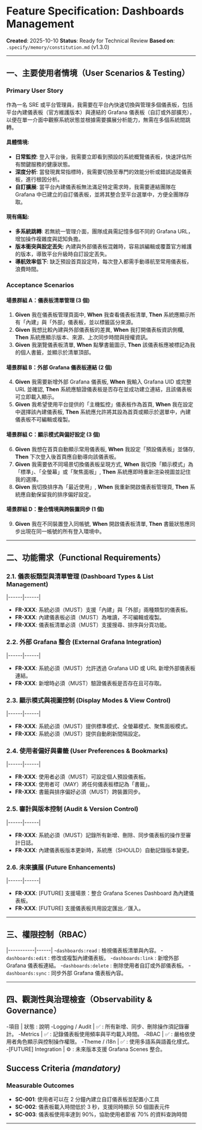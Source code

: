 # Feature Specification: Dashboards Management

**Created**: 2025-10-10
**Status**: Ready for Technical Review
**Based on**: `.specify/memory/constitution.md` (v1.3.0)

---

## 一、主要使用者情境（User Scenarios & Testing）

### Primary User Story
作為一名 SRE 或平台管理員，我需要在平台內快速切換與管理多個儀表板，包括平台內建儀表板（官方維護版本）與連結的 Grafana 儀表板（自訂或外部擴充），以便在單一介面中觀察系統狀態並根據需要擴展分析能力，無需在多個系統間跳轉。

#### 具體情境:
- **日常監控**: 登入平台後，我需要立即看到預設的系統概覽儀表板，快速評估所有關鍵服務的健康狀態。
- **深度分析**: 當發現異常指標時，我需要切換至專門的效能分析或錯誤追蹤儀表板，進行根因分析。
- **自訂擴展**: 當平台內建儀表板無法滿足特定需求時，我需要連結團隊在 Grafana 中已建立的自訂儀表板，並將其整合至平台選單中，方便全團隊存取。

#### 現有痛點:
- **多系統跳轉**: 若無統一管理介面，團隊成員需記憶多個不同的 Grafana URL，增加操作複雜度與認知負擔。
- **版本衝突與設定丟失**: 內建與外部儀表板混雜時，容易誤編輯或覆蓋官方維護的版本，導致平台升級時自訂設定丟失。
- **導航效率低下**: 缺乏預設首頁設定時，每次登入都需手動導航至常用儀表板，浪費時間。

### Acceptance Scenarios

#### 場景群組 A：儀表板清單管理 (3 個)
1.  **Given** 我在儀表板管理頁面中, **When** 我查看儀表板清單, **Then** 系統應顯示所有「內建」與「外部」儀表板，並以標籤區分來源。
2.  **Given** 我想比較內建與外部儀表板的差異, **When** 我打開儀表板資訊側欄, **Then** 系統應顯示版本、來源、上次同步時間與授權資訊。
3.  **Given** 我瀏覽儀表板清單, **When** 點擊書籤圖示, **Then** 該儀表板應被標記為我的個人書籤，並顯示於清單頂部。

#### 場景群組 B：外部 Grafana 儀表板連結 (2 個)
4.  **Given** 我需要新增外部 Grafana 儀表板, **When** 我輸入 Grafana UID 或完整 URL 並確認, **Then** 系統應驗證儀表板是否存在並成功建立連結，且該儀表板可立即載入顯示。
5.  **Given** 我希望使用平台提供的「主機監控」儀表板作為首頁, **When** 我在設定中選擇該內建儀表板, **Then** 系統應允許將其設為首頁或顯示於選單中，內建儀表板不可編輯或複製。

#### 場景群組 C：顯示模式與偏好設定 (3 個)
6.  **Given** 我想在首頁自動顯示常用儀表板, **When** 我設定「預設儀表板」並儲存, **Then** 下次登入後首頁應自動導向該儀表板。
7.  **Given** 我需要依不同場景切換儀表板呈現方式, **When** 我切換「顯示模式」為「標準」、「全螢幕」或「聚焦面板」, **Then** 系統應即時重新渲染視圖並記住我的選擇。
8.  **Given** 我切換排序為「最近使用」, **When** 我重新開啟儀表板管理頁, **Then** 系統應自動保留我的排序偏好設定。

#### 場景群組 D：整合情境與跨裝置同步 (1 個)
9.  **Given** 我在不同裝置登入同帳號, **When** 開啟儀表板清單, **Then** 書籤狀態應同步出現在同一帳號的所有登入環境中。

---

## 二、功能需求（Functional Requirements）

### 2.1. 儀表板類型與清單管理 (Dashboard Types & List Management)
|------|------|
- **FR-XXX**: 系統必須（MUST）支援「內建」與「外部」兩種類型的儀表板。
- **FR-XXX**: 內建儀表板必須（MUST）為唯讀，不可編輯或複製。
- **FR-XXX**: 儀表板清單必須（MUST）支援搜尋、排序與分頁功能。

### 2.2. 外部 Grafana 整合 (External Grafana Integration)
|------|------|
- **FR-XXX**: 系統必須（MUST）允許透過 Grafana UID 或 URL 新增外部儀表板連結。
- **FR-XXX**: 新增時必須（MUST）驗證儀表板是否存在且可存取。

### 2.3. 顯示模式與視圖控制 (Display Modes & View Control)
|------|------|
- **FR-XXX**: 系統必須（MUST）提供標準模式、全螢幕模式、聚焦面板模式。
- **FR-XXX**: 系統必須（MUST）提供自動刷新間隔設定。

### 2.4. 使用者偏好與書籤 (User Preferences & Bookmarks)
|------|------|
- **FR-XXX**: 使用者必須（MUST）可設定個人預設儀表板。
- **FR-XXX**: 使用者可（MAY）將任何儀表板標記為「書籤」。
- **FR-XXX**: 書籤與排序偏好必須（MUST）跨裝置同步。

### 2.5. 審計與版本控制 (Audit & Version Control)
|------|------|
- **FR-XXX**: 系統必須（MUST）記錄所有新增、刪除、同步儀表板的操作至審計日誌。
- **FR-XXX**: 內建儀表板版本更新時，系統應（SHOULD）自動記錄版本變更。

### 2.6. 未來擴展 (Future Enhancements)
|------|------|
- **FR-XXX**: [FUTURE] 支援場景：整合 Grafana Scenes Dashboard 為內建儀表板。
- **FR-XXX**: [FUTURE] 支援儀表板共用設定匯出／匯入。

---

## 三、權限控制（RBAC）

|-----------|------|
-`dashboards:read` : 檢視儀表板清單與內容。 
-`dashboards:edit` : 修改或複製內建儀表板。 
-`dashboards:link` : 新增外部 Grafana 儀表板連結。 
-`dashboards:delete` : 刪除使用者自訂或外部儀表板。 
-`dashboards:sync` : 同步外部 Grafana 儀表板內容。 

---

## 四、觀測性與治理檢查（Observability & Governance）

-項目 | 狀態 : 說明 
-Logging / Audit | ✅ : 所有新增、同步、刪除操作須記錄審計。 
-Metrics | ✅ : 記錄儀表板使用頻率與平均載入時間。 
-RBAC | ✅ : 嚴格依使用者角色顯示與控制操作權限。 
-Theme / i18n | ✅ : 使用多語系與語義化樣式。 
-[FUTURE] Integration | ⚙️ : 未來版本支援 Grafana Scenes 整合。 
## Success Criteria *(mandatory)*

### Measurable Outcomes

- **SC-001**: 使用者可以在 2 分鐘內建立自訂儀表板並配置小工具
- **SC-002**: 儀表板載入時間低於 3 秒，支援同時顯示 50 個圖表元件
- **SC-003**: 儀表板使用率達到 90%，協助使用者節省 70% 的資料查詢時間

---
